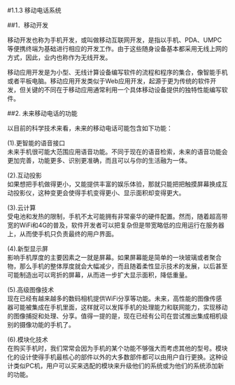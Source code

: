 #1.1.3 移动电话系统

##1．移动开发

移动开发也称为手机开发，或叫做移动互联网开发，是指以手机、PDA、UMPC等便携终端为基础进行相应的开发工作。由于这些随身设备基本都采用无线上网的方式，因此，业内也称作为无线开发。

移动应用开发是为小型、无线计算设备编写软件的流程和程序的集合，像智能手机或者平板电脑。移动应用开发类似于Web应用开发，起源于更为传统的软件开发，但关键的不同在于移动应用通常利用一个具体移动设备提供的独特性能编写软件。

##2. 未来移动电话的功能

以目前的科学技术来看，未来的移动电话可能包含如下功能：

(1).更智能的语音接口  
未来手机很可能大范围应用语音功能。不同于现在的语音检索，未来的语音功能会更加完善，功能更多、识别更准确，而且可以与你的生活融为一体。

(2).互动投影  
如果想把手机做得更小，又能提供丰富的娱乐体验，那就只能把把触摸屏幕换成互动投影仪，这种变更会使得手机变得更小、显示面积却变得更大。

(3).云计算  
受电池和发热的限制，手机不太可能拥有非常豪华的硬件配置。然而，随着超高带宽的WiFi和4G的普及，软件开发者可以把复杂但是带宽略低的应用运行在服务器上，从而使手机只负责最终的用户界面。

(4).新型显示屏  
影响手机厚度的主要因素之一就是屏幕。如果屏幕能是简单的一块玻璃或者聚合物，那么手机的整体厚度就会大幅减少，而且随着柔性显示技术的发展，以后甚至可能制造出可以弯折的屏幕，从而进一步扩大显示面积，降低重量。

(5).高级图像技术  
现在已经有越来越多的数码相机提供WiFi分享等功能。未来，高性能的图像传感器可能被集成在手机里面，这样就可以发挥手机的处理能力和联网能力，实现移动的图像捕捉和处理、分享。值得一提的是，现在已经有公司在尝试推出集成相机级别的摄像功能的手机了。

(6).模块化技术  
在购买手机时，我们常常会因为手机的某个功能不够强大而考虑其他的型号。模块化的设计使得手机最核心的部件以外的大多数部件都可以由用户自行更换。这种设计类似PC机，用户可以买来选配的模块来升级他们的系统或为他们的系统添加新的功能。